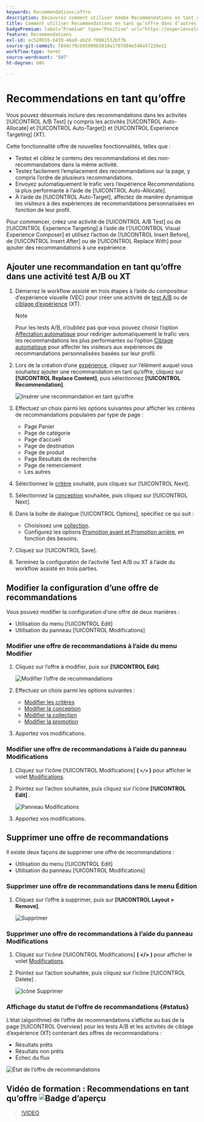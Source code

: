 ```yaml
---
keywords: Recommendations;offre
description: Découvrez comment utiliser Adobe Recommendations en tant qu’offre dans les activités de tests A/B (y compris l’affectation automatique et le ciblage automatique) et de ciblage d’expérience (XT).
title: Comment utiliser Recommendations en tant qu’offre dans d’autres types d’activités ?
badgePremium: label="Premium" type="Positive" url="https://experienceleague.adobe.com/docs/target/using/introduction/intro.html?lang=fr#premium newtab=true" tooltip="Voir ce qui est inclus dans Target Premium."
feature: Recommendations
exl-id: ec520555-b439-46a9-ab2d-f0981532bffb
source-git-commit: f848c79cb95009b5810a1707d04e548a57220e12
workflow-type: tm+mt
source-wordcount: '507'
ht-degree: 60%

---
```


# Recommendations en tant qu’offre

Vous pouvez désormais inclure des recommandations dans les activités [!UICONTROL A/B Test] (y compris les activités [!UICONTROL Auto-Allocate] et [!UICONTROL Auto-Target]) et [!UICONTROL Experience Targeting] (XT).

Cette fonctionnalité offre de nouvelles fonctionnalités, telles que :

* Testez et ciblez le contenu des recommandations et des non-recommandations dans la même activité.
* Testez facilement l’emplacement des recommandations sur la page, y compris l’ordre de plusieurs recommandations.
* Envoyez automatiquement le trafic vers l’expérience Recommendations la plus performante à l’aide de [!UICONTROL Auto-Allocate].
* À l’aide de [!UICONTROL Auto-Target], affectez de manière dynamique les visiteurs à des expériences de recommandations personnalisées en fonction de leur profil.

Pour commencer, créez une activité de [!UICONTROL A/B Test] ou de [!UICONTROL Experience Targeting] à l’aide de l’[!UICONTROL Visual Experience Composer] et utilisez l’action de [!UICONTROL Insert Before], de [!UICONTROL Insert After] ou de [!UICONTROL Replace With] pour ajouter des recommandations à une expérience.

## Ajouter une recommandation en tant qu’offre dans une activité test A/B ou XT

1. Démarrez le workflow assisté en trois étapes à l’aide du compositeur d’expérience visuelle (VEC) pour créer une activité de [test A/B](/help/main/c-activities/t-test-ab/t-test-create-ab/test-create-ab.md) ou de [ciblage d’expérience](/help/main/c-activities/t-experience-target/t-xt-create/xt-create.md) (XT).

   >[!NOTE]
   >
   >Pour les tests A/B, n’oubliez pas que vous pouvez choisir l’option [Affectation automatique](/help/main/c-activities/automated-traffic-allocation/automated-traffic-allocation.md) pour rediriger automatiquement le trafic vers les recommandations les plus performantes ou l’option [Ciblage automatique](/help/main/c-activities/auto-target/auto-target-to-optimize.md) pour affecter les visiteurs aux expériences de recommandations personnalisées basées sur leur profil.

1. Lors de la création d’une [expérience](/help/main/c-experiences/c-visual-experience-composer/viztarget-options.md), cliquez sur l’élément auquel vous souhaitez ajouter une recommandation en tant qu’offre, cliquez sur **[!UICONTROL Replace Content]**, puis sélectionnez **[!UICONTROL Recommendation]**.

   ![Insérer une recommandation en tant qu’offre](/help/main/c-recommendations/t-create-recs-activity/assets/recs-as-offer.png)

1. Effectuez un choix parmi les options suivantes pour afficher les critères de recommandations populaires par type de page :

   * Page Panier
   * Page de catégorie
   * Page d’accueil
   * Page de destination
   * Page de produit
   * Page Résultats de recherche
   * Page de remerciement
   * Les autres

1. Sélectionnez le [critère](/help/main/c-recommendations/c-algorithms/algorithms.md) souhaité, puis cliquez sur [!UICONTROL Next].
1. Sélectionnez la [conception](/help/main/c-recommendations/c-design-overview/design-overview.md) souhaitée, puis cliquez sur [!UICONTROL Next].
1. Dans la boîte de dialogue [!UICONTROL Options], spécifiez ce qui suit :

   * Choisissez une [collection](/help/main/c-recommendations/c-products/collections.md).
   * Configurez les options [Promotion avant et Promotion arrière](/help/main/c-recommendations/t-create-recs-activity/adding-promotions.md), en fonction des besoins.

1. Cliquez sur [!UICONTROL Save].
1. Terminez la configuration de l’activité Test A/B ou XT à l’aide du workflow assisté en trois parties.

## Modifier la configuration d’une offre de recommandations

Vous pouvez modifier la configuration d’une offre de deux manières :

* Utilisation du menu [!UICONTROL Edit]
* Utilisation du panneau [!UICONTROL Modifications]

### Modifier une offre de recommandations à l’aide du menu Modifier

1. Cliquez sur l’offre à modifier, puis sur **[!UICONTROL Edit]**.

   ![Modifier l’offre de recommandations](/help/main/c-recommendations/assets/recs-offer-edit.png)

1. Effectuez un choix parmi les options suivantes :

   * [Modifier les critères](/help/main/c-recommendations/c-algorithms/algorithms.md)
   * [Modifier la conception](/help/main/c-recommendations/c-design-overview/design-overview.md)
   * [Modifier la collection](/help/main/c-recommendations/c-products/collections.md)
   * [Modifier la promotion](/help/main/c-recommendations/t-create-recs-activity/adding-promotions.md)

1. Apportez vos modifications.

### Modifier une offre de recommandations à l’aide du panneau Modifications

1. Cliquez sur l’icône [!UICONTROL Modifications] **( `</>` )** pour afficher le volet [Modifications](/help/main/c-experiences/c-visual-experience-composer/c-vec-code-editor/vec-code-editor.md).
1. Pointez sur l’action souhaitée, puis cliquez sur l’icône **[!UICONTROL Edit]** .

   ![Panneau Modifications](/help/main/c-recommendations/assets/recs-offer-modifications.png)

1. Apportez vos modifications.

## Supprimer une offre de recommandations

Il existe deux façons de supprimer une offre de recommandations :

* Utilisation du menu [!UICONTROL Edit]
* Utilisation du panneau [!UICONTROL Modifications]

### Supprimer une offre de recommandations dans le menu Édition

1. Cliquez sur l’offre à supprimer, puis sur **[!UICONTROL Layout > Remove]**.

   ![Supprimer](/help/main/c-recommendations/assets/recs-offer-remove.png)

### Supprimer une offre de recommandations à l’aide du panneau Modifications

1. Cliquez sur l’icône [!UICONTROL Modifications] **( &lt;/> )** pour afficher le volet [Modifications](/help/main/c-experiences/c-visual-experience-composer/c-vec-code-editor/vec-code-editor.md).
1. Pointez sur l’action souhaitée, puis cliquez sur l’icône [!UICONTROL Delete] .

   ![Icône Supprimer](/help/main/c-recommendations/assets/recs-offer-delete.png)

### Affichage du statut de l’offre de recommandations {#status}

L’état (algorithme) de l’offre de recommandations s’affiche au bas de la page [!UICONTROL Overview] pour les tests A/B et les activités de ciblage d’expérience (XT) contenant des offres de recommandations :

* Résultats prêts
* Résultats non prêts
* Échec du flux

![État de l’offre de recommandations](/help/main/c-recommendations/assets/recs-offer-status.png)

## Vidéo de formation : Recommendations en tant qu’offre ![Badge d’aperçu](/help/main/assets/overview.png)

>[!VIDEO](https://video.tv.adobe.com/v/28878)
